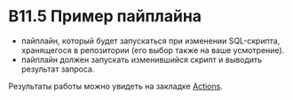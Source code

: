# B11.5 Пример пайплайна

* пайплайн, который будет запускаться при изменении SQL-скрипта, хранящегося в репозитории (его выбор также на ваше усмотрение).
* пайплайн должен запускать изменившийся скрипт и выводить результат запроса.

Результаты работы можно увидеть на закладке [Actions](https://github.com/skillfactory-devops/B11.5_runner-example/actions).

